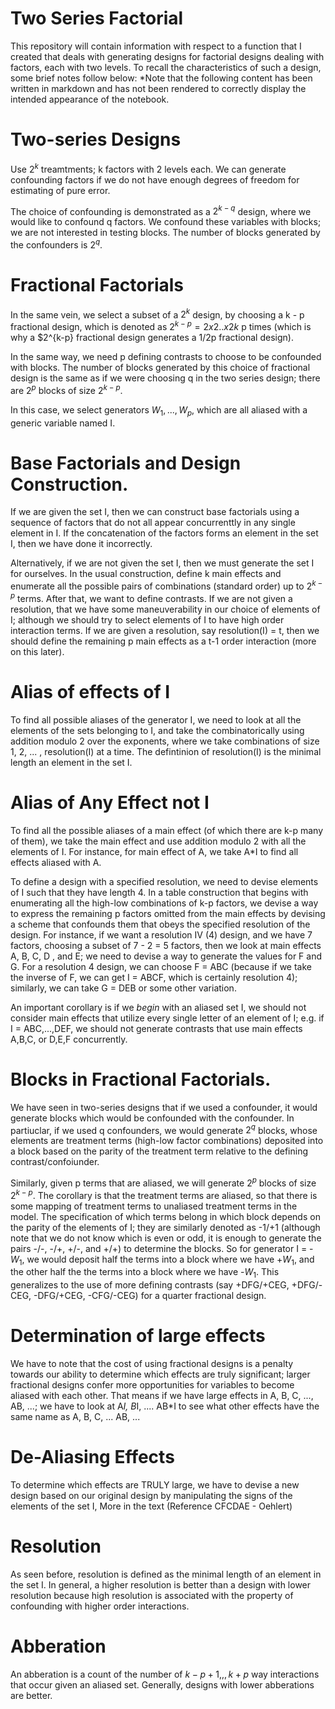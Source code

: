 # Two Series Factorial

This repository will contain information with respect to a function that I created that deals with generating designs for factorial designs dealing with factors, each with two levels. To recall the characteristics of such a design, some brief notes follow below:
*Note that the following content has been written in markdown and has not been rendered to correctly display the intended appearance of the notebook.

# Two-series Designs

Use $2^k$ treamtments; k factors with 2 levels each. We can generate confounding factors if we do not have enough degrees of freedom for estimating of pure error.

The choice of confounding is demonstrated as a $2^{k-q}$ design, where we would like to confound q factors. We confound these variables with blocks; we are not interested in testing blocks. The number of blocks generated by the confounders is $2^q$. 

# Fractional Factorials

In the same vein, we select a subset of a $2^k$ design, by choosing a k - p fractional design, which is denoted as $2^{k-p} = 2x2..x2 k$ p times (which is why a $2^{k-p} fractional design generates a 1/2p fractional design).

In the same way, we need p defining contrasts to choose to be confounded with blocks. The number of blocks generated by this choice of fractional design is the same as if we were choosing q in the two series design; there are $2^p$ blocks of size $2^{k-p}$.

In this case, we select generators $W_1,...,W_p$, which are all aliased with a generic variable named I. 

# Base Factorials and Design Construction.

If we are given the set I, then we can construct base factorials using a sequence of factors that do not all appear concurrenttly in any single element in I. If the concatenation of the factors forms an element in the set I, then we have done it incorrectly.

Alternatively, if we are not given the set I, then we must generate the set I for ourselves. In the usual construction, define k main effects and enumerate all the possible pairs of combinations (standard order) up to $2^{k-p}$ terms. After that, we want to define contrasts. If we are not given a resolution, that we have some maneuverability in our choice of elements of I; although we should try to select elements of I to have high order interaction terms. If we are given a resolution, say resolution(I) = t, then we should define the remaining p main effects as a t-1 order interaction (more on this later).

# Alias of effects of I

To find all possible aliases of the generator I, we need to look at all the elements of the sets belonging to I, and take the combinatorically using addition modulo 2 over the exponents, where we take combinations of size 1, 2, ... , resolution(I) at a time. The defintinion of resolution(I) is the minimal length an element in the set I.

# Alias of Any Effect not I

To find all the possible aliases of a main effect (of which there are k-p many of them), we take the main effect and use addition modulo 2 with all the elements of I. For instance, for main effect of A, we take A*I to find all effects aliased with A.

To define a design with a specified resolution, we need to devise elements of I such that they have length 4. In a table construction that begins with enumerating all the high-low combinations of k-p factors, we devise a way to express the remaining p factors omitted from the main effects by devising a scheme that confounds them that obeys the specified resolution of the design. For instance, if we want a resolution IV (4) design, and we have 7 factors, choosing a subset of 7 - 2 = 5 factors, then we look at main effects A, B, C, D , and E; we need to devise a way to generate the values for F and G. For a resolution 4 design, we can choose F = ABC (because if we take the inverse of F, we can get I = ABCF, which is certainly resolution 4); similarly, we can take G = DEB or some other variation.

An important corollary is if we $begin$ with an aliased set I, we should not consider main effects that utilize every single letter of an element of I; e.g. if I = ABC,...,DEF, we should not generate contrasts that use main effects A,B,C, or D,E,F concurrently.

# Blocks in Fractional Factorials.

We have seen in two-series designs that if we used a confounder, it would generate blocks which would be confounded with the confounder. In partiuclar, if we used q confounders, we would generate $2^q$ blocks, whose elements are treatment terms (high-low factor combinations) deposited into a block based on the parity of the treatment term relative to the defining contrast/confoiunder.

Similarly, given p terms that are aliased, we will generate $2^p$ blocks of size $2^{k-p}$. The corollary is that the treatment terms are aliased, so that there is some mapping of treatment terms to unaliased treatment terms in the model. The specification of which terms belong in which block depends on the parity of the elements of I; they are similarly denoted as -1/+1 (although note that we do not know which is even or odd, it is enough to generate the pairs -/-, -/+, +/-, and +/+) to determine the blocks. So for generator I = -$W_1$, we would deposit half the terms into a block where we have +$W_1$, and the other half the the terms into a block where we have -$W_1$. This generalizes to the use of more defining contrasts (say +DFG/+CEG, +DFG/-CEG, -DFG/+CEG, -CFG/-CEG) for a quarter fractional design.

# Determination of large effects

We have to note that the cost of using fractional designs is a penalty towards our ability to determine which effects are truly significant; larger fractional designs confer more opportunities for variables to become aliased with each other. That means if we have large effects in A, B, C, ..., AB, ...; we have to look at A*I, B*I, .... AB*I to see what other effects have the same name as A, B, C, ... AB, ... 

# De-Aliasing Effects

To determine which effects are TRULY large, we have to devise a new design based on our original design by manipulating the signs of the elements of the set I, More in the text (Reference CFCDAE - Oehlert)

# Resolution
As seen before, resolution is defined as the minimal length of an element in the set I. In general, a higher resolution is better than a design with lower resolution because high resolution is associated with the property of confounding with higher order interactions.

# Abberation
An abberation is a count of the number of $k-p+1 ,,, k+p$ way interactions that occur given an aliased set. Generally, designs with lower abberations are better.
